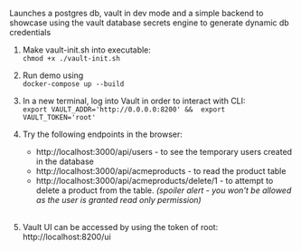 Launches a postgres db, vault in dev mode and a simple backend to showcase using the vault database secrets engine to generate dynamic db credentials

1.  Make vault-init.sh into executable:\
     `chmod +x ./vault-init.sh`
    <br>
2.  Run demo using\
     `docker-compose up --build`
    <br>
3.  In a new terminal, log into Vault in order to interact with CLI:\
     `export VAULT_ADDR='http://0.0.0.0:8200' && 
export VAULT_TOKEN='root'`
    <br>
4.  Try the following endpoints in the browser:

    -   http://localhost:3000/api/users - to see the temporary users created in the database
    -   http://localhost:3000/api/acmeproducts - to read the product table
    -   http://localhost:3000/api/acmeproducts/delete/1 - to attempt to delete a product from the table. _(spoiler alert - you won't be allowed as the user is granted read only permission)_

    <br>

5.  Vault UI can be accessed by using the token of root:\
    http://localhost:8200/ui
